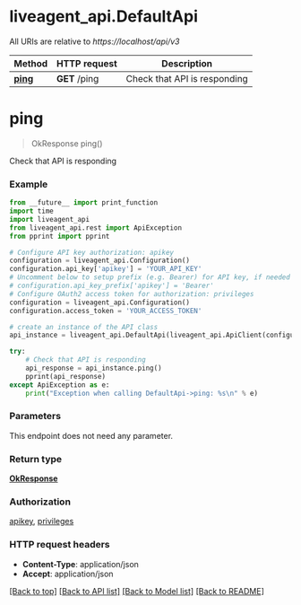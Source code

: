 # liveagent_api.DefaultApi

All URIs are relative to *https://localhost/api/v3*

Method | HTTP request | Description
------------- | ------------- | -------------
[**ping**](DefaultApi.md#ping) | **GET** /ping | Check that API is responding


# **ping**
> OkResponse ping()

Check that API is responding

### Example
```python
from __future__ import print_function
import time
import liveagent_api
from liveagent_api.rest import ApiException
from pprint import pprint

# Configure API key authorization: apikey
configuration = liveagent_api.Configuration()
configuration.api_key['apikey'] = 'YOUR_API_KEY'
# Uncomment below to setup prefix (e.g. Bearer) for API key, if needed
# configuration.api_key_prefix['apikey'] = 'Bearer'
# Configure OAuth2 access token for authorization: privileges
configuration = liveagent_api.Configuration()
configuration.access_token = 'YOUR_ACCESS_TOKEN'

# create an instance of the API class
api_instance = liveagent_api.DefaultApi(liveagent_api.ApiClient(configuration))

try:
    # Check that API is responding
    api_response = api_instance.ping()
    pprint(api_response)
except ApiException as e:
    print("Exception when calling DefaultApi->ping: %s\n" % e)
```

### Parameters
This endpoint does not need any parameter.

### Return type

[**OkResponse**](OkResponse.md)

### Authorization

[apikey](../README.md#apikey), [privileges](../README.md#privileges)

### HTTP request headers

 - **Content-Type**: application/json
 - **Accept**: application/json

[[Back to top]](#) [[Back to API list]](../README.md#documentation-for-api-endpoints) [[Back to Model list]](../README.md#documentation-for-models) [[Back to README]](../README.md)

